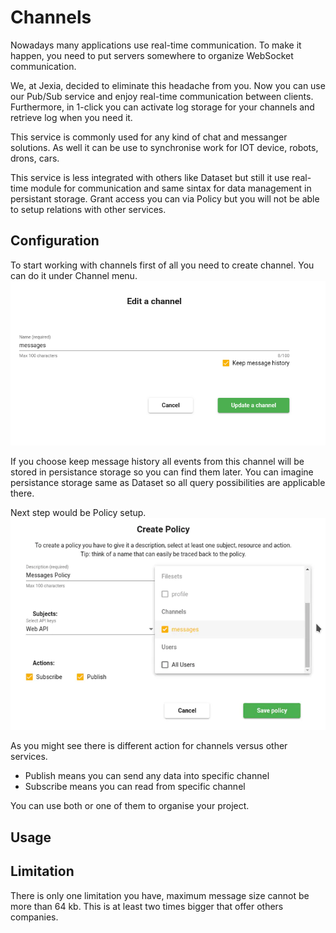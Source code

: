 # Channels
Nowadays many applications use real-time communication. To make it happen, you need to put servers somewhere to organize WebSocket communication. 

We, at Jexia, decided to eliminate this headache from you. Now you can use our Pub/Sub service and enjoy real-time communication between clients. Furthermore, in 1-click you can activate log storage for your channels and retrieve log when you need it. 

This service is commonly used for any kind of chat and messanger solutions. As well it can be use to synchronise work for IOT device, robots, drons, cars. 

This service is less integrated with others like Dataset but still it use real-time module for communication and same sintax for data management in persistant storage. Grant access you can via Policy but you will not be able to setup relations with other services. 

## Configuration
To start working with channels first of all you need to create channel. You can do it under Channel menu. 
![Create channel](./channels.png)

If you choose keep message history all events from this channel will be stored in persistance storage so you can find them later. 
You can imagine persistance storage same as Dataset so all query possibilities are applicable there.  

Next step would be Policy setup.
![Policy setup](./policy.png)

As you might see there is different action for channels versus other services. 
* Publish means you can send any data into specific channel
* Subscribe  means you can read from specific channel

You can use both or one of them to organise your project. 

## Usage

<CodeSwitcher :languages="{js:'JavaScript',bash:'cURL'}">
<template v-slot:js>

``` js
import { jexiaClient, realTime } from "jexia-sdk-js";  
  
const rtm = realTime();  
 // Inititate Jexia Client 
jexiaClient().init({  
  projectID: "your-project-id",  
  key: "your-api-key",    
  secret: "your-api-secret"  
}, rtm);  

//Initiate a channel
const channel = rtm.channel("my_channel");

// Subscribe to listen messages
channel.subscribe(
  message => {
    console.log(message); // we've got a message from the channel
  },
  error => {
    console.log(error); // Subscription Error: (1001): resource "my_camel" is unavailable
  },
  () => { // complete
    // connection to the channel has been closed
  }
); 
// Send message to channel 
channel.publish({
  product: "apple",
  amount: 42
});  
// or
channel.publish("Some text string here...");  

// Get channel Log
channel
.getLog(field => field("sender_id").isEqualTo(user.id))  // Same filters as in DataSet
.subscribe(
  messages => {
    console.log(messages); 
  },
  error => {
    console.log(error); // Subscription Error: (2): none of the given actions ["read"] for this resource are allowed
  }
```
</template>
<template v-slot:bash>

``` bash
```

</template>
</CodeSwitcher>

## Limitation
There is only one limitation you have, maximum message size cannot be more than 64 kb.
This is at least two times bigger that offer others companies. 
